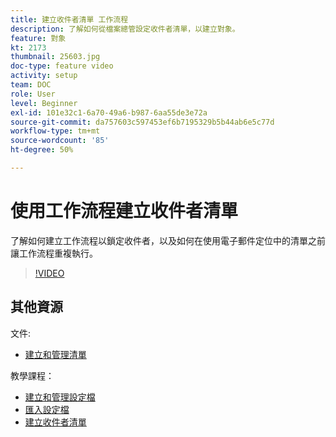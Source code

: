 ```yaml
---
title: 建立收件者清單 工作流程
description: 了解如何從檔案總管設定收件者清單，以建立對象。
feature: 對象
kt: 2173
thumbnail: 25603.jpg
doc-type: feature video
activity: setup
team: DOC
role: User
level: Beginner
exl-id: 101e32c1-6a70-49a6-b987-6aa55de3e72a
source-git-commit: da757603c597453ef6b7195329b5b44ab6e5c77d
workflow-type: tm+mt
source-wordcount: '85'
ht-degree: 50%

---
```


# 使用工作流程建立收件者清單

了解如何建立工作流程以鎖定收件者，以及如何在使用電子郵件定位中的清單之前讓工作流程重複執行。

>[!VIDEO](https://video.tv.adobe.com/v/25603?quality=12)

## 其他資源

文件:

* [建立和管理清單](https://docs.adobe.com/content/help/zh-Hant/campaign-classic/using/getting-started/profile-management/creating-and-managing-lists.html)

教學課程：

* [建立和管理設定檔](/help/profile-management/create-and-manage-profiles.md)
* [匯入設定檔](/help/data-management/importing-profiles.md)
* [建立收件者清單](/help/profile-management/creating-a-list-of-recipients.md)
